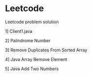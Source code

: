 # Leetcode
Leetcode problem solution

1] Client1.java

2] Palindrome Number

3] Remove Duplicates From Sorted Array

4] Java Array Remove Element 

5] Java Add Two Numbers
